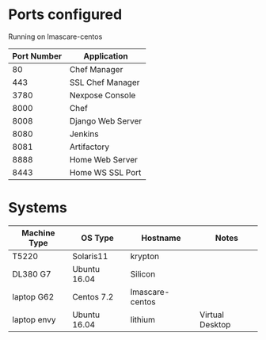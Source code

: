 # Ports configured

Running on lmascare-centos

Port Number | Application  
---- | ---------  
80   | Chef Manager  
443  | SSL Chef Manager  
3780 | Nexpose Console
8000 | Chef
8008 | Django Web Server
8080 | Jenkins  
8081 | Artifactory  
8888 | Home Web Server  
8443 | Home WS SSL Port  

# Systems

Machine Type | OS Type | Hostname | Notes  
--- | ---  | --- | ---  
T5220 | Solaris11 | krypton |  
DL380 G7 | Ubuntu 16.04 | Silicon |     
laptop G62 | Centos 7.2 | lmascare-centos  |   
laptop envy | Ubuntu 16.04 | lithium | Virtual Desktop  

   
   
  
